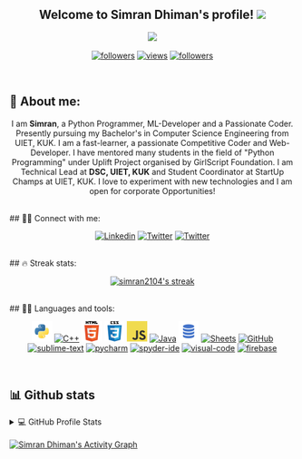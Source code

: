 <h2 align="center">
  Welcome to Simran Dhiman's profile!
  <img src="https://media.giphy.com/media/hvRJCLFzcasrR4ia7z/giphy.gif" width="28">
</h2>

<p align="center">
  <img src="https://freshidea.com/jonah/app/typing-svg/?lines=Python%20Developer%20and%20ML%20Enthusiast;Self-taught%20Competitive%20Programmer;and%20Full-Stack%20Web%20Developer&center=true&width=380&height=50">
</p>


<p align="center">
  <a href="https://www.youtube.com/c/DevProTips?sub_confirmation=1">
  <a href="https://twitter.com/simran_2104">
    <img alt="followers" title="Follow me on Twitter" src="https://img.shields.io/twitter/follow/simran_2104?color=55960c&labelColor=488207&label=Follow&logo=twitter&logoColor=white&style=for-the-badge"/></a>
    <a href="https://github.com/DenverCoder1/Simple-View-Counter">
    <img alt="views" title="Github views" src="https://komarev.com/ghpvc/?username=simran2104&label=github-profile-views"/></a>
  <a href="https://github.com/simran2104">
    <img alt="followers" title="Follow me on Github" src="https://img.shields.io/github/followers/simran2104?color=236ad3&labelColor=1155ba&style=for-the-badge&logo=github&label=Follow"/></a>
    </p>



<br>



## 👩 About me:
<p align='center'>
  I am <b>Simran</b>, a Python Programmer, ML-Developer and a Passionate Coder. Presently pursuing my Bachelor's in Computer Science Engineering from UIET, KUK. I am a fast-learner, a passionate Competitive Coder and Web-Developer. I have mentored many students in the field of "Python Programming" under Uplift Project organised by GirlScript Foundation. I am Technical Lead at <b>DSC, UIET, KUK</b> and Student Coordinator at StartUp Champs at UIET, KUK. I love to experiment with new technologies and I am open for corporate  Opportunities!
</p>


<br>
## 🙋‍♂️ Connect with me:
<!-- Badges template - https://github.com/badges/shields -->
<p align="center">
  <a href="https://www.linkedin.com/in/simran2104/"><img alt="Linkedin" title="Linkedin" src="https://img.shields.io/badge/-linkedin-%230077B5?style=for-the-badge&logo=linkedin&logoColor=white"/></a>
  <a href="https://twitter.com/simran_2104"><img alt="Twitter" title="Twitter" src="https://img.shields.io/badge/-Twitter-1DA1F2?style=for-the-badge&logo=twitter&logoColor=white"/></a>
  <a href="https://twitter.com/simran_2104"><img alt="Twitter" title="Twitter" src="https://img.shields.io/badge/-facebook-%231877F2?style=for-the-badge&logo=facebook&logoColor=white"/></a>
  
</p>

<br>
## 🔥 Streak stats:

<p align="center">
  <a href="https://github.com/simran2104/github-readme-streak-stats">
    <img  alt="simran2104's streak" src="https://github-readme-streak-stats.herokuapp.com/?user=simran2104&theme=black-ice&hide_border=true&stroke=0000&background=0D1117&ring=60D9FA&fire=60D9FA&currStreakLabel=60D9FA"/>
  </a>
</p>

<br>
## 👨‍💻 Languages and tools:

<p align="center">
  <a href="#">
    <img alt="Python" title="Python" height="36px" src="https://raw.githubusercontent.com/github/explore/80688e429a7d4ef2fca1e82350fe8e3517d3494d/topics/python/python.png"></a>
  
  <a href="#">
    <img alt="C++" title="C++" height="36px"
      src="https://img.icons8.com/color/48/000000/c-plus-plus-logo.png"></a>
      
 <a href="#">
    <img alt="HTML5" title="HTML5" height="36px" src="https://raw.githubusercontent.com/github/explore/80688e429a7d4ef2fca1e82350fe8e3517d3494d/topics/html/html.png"></a>
  <a href="#">
    <img alt="CSS3" title="CSS3" height="36px" src="https://raw.githubusercontent.com/github/explore/80688e429a7d4ef2fca1e82350fe8e3517d3494d/topics/css/css.png"></a>
      
  <a href="#">
    <img alt="JavaScript" title="JavaScript" height="36px" src="https://raw.githubusercontent.com/github/explore/80688e429a7d4ef2fca1e82350fe8e3517d3494d/topics/javascript/javascript.png"></a>
 
  <a href="#">
    <img alt="Java" title="Java" height="36px"
      src="https://img.icons8.com/color/48/000000/java-coffee-cup-logo.png"></a>
      
  <a href="#">
    <img alt="SQL" title="SQL" height="36px" src="https://raw.githubusercontent.com/github/explore/80688e429a7d4ef2fca1e82350fe8e3517d3494d/topics/sql/sql.png"></a>
  <a href="#"><img alt="Sheets" title="Sheets" height="36px" 
      src="https://img.icons8.com/color/48/000000/google-sheets.png"></a>
  <a href="#"><img alt="GitHub" title="GitHub" height="36px"
      src="https://i.imgur.com/DZgetVv.png"></a>
  <a href="#"><img alt="sublime-text" title="sublime-text" height="36px"
      src="https://img.icons8.com/fluent/48/000000/sublime-text.png"></a>
  <a href="#"><img alt="pycharm" title="Pycharm" height="36px"
      src="https://img.icons8.com/color/48/000000/pycharm.png"></a>
  <a href="#"><img alt="spyder-ide" title="spyder-ide" height="36px"
      src="https://img.icons8.com/fluent/48/000000/spyder-ide.png"></a>
  <a href="#"><img alt="visual-code" title="visual-code" height="36px"
      src="https://img.icons8.com/color/48/000000/visual-studio-code-2019.png"></a>
  <a href="#"><img alt="firebase" title="firebase" height="36px"
      src="https://img.icons8.com/color/48/000000/firebase.png"></a>
      
      
      
 
</p>

<br>

## 📊 Github stats


<details> 
  <summary>💻 GitHub Profile Stats</summary>
  <br/>
    <a href="#"><img src="https://github-readme-stats.vercel.app/api?username=simran2104&hide=issues&count_private=true&show_icons=true&theme=dark" width="350""></a>
</details>
<br>
<a href="https://github.com/simran2104/github-readme-activity-graph"><img alt="Simran Dhiman's Activity Graph" src="https://activity-graph.herokuapp.com/graph?username=simran2104&bg_color=0D1117&color=5BCDEC&line=5BCDEC&point=FFFFFF&hide_border=true" /></a>
